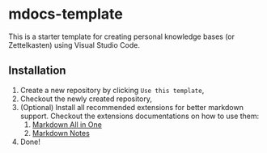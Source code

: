 # mdocs-template
This is a starter template for creating personal knowledge bases (or Zettelkasten) using Visual Studio Code.

## Installation
1. Create a new repository by clicking `Use this template`,
2. Checkout the newly created repository,
3. (Optional) Install all recommended extensions for better markdown support. Checkout the extensions documentations on how to use them:
   1. [Markdown All in One](https://marketplace.visualstudio.com/items?itemName=yzhang.markdown-all-in-one)
   2. [Markdown Notes](https://marketplace.visualstudio.com/items?itemName=kortina.vscode-markdown-notes)
4. Done!
